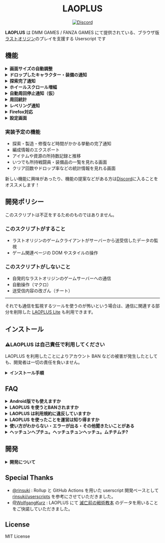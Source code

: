 <h1 align="center">LAOPLUS</h1>

<p align="center">
    <a href="https://discord.gg/EGWqTuhjrE">
        <img src="https://img.shields.io/discord/913406465312690217.svg?label=&logo=discord&logoColor=ffffff&color=5865F2&labelColor=5865F2&style=flat-square" alt="Discord" />
    </a>
</p>

**LAOPLUS** は DMM GAMES / FANZA GAMES にて提供されている、ブラウザ版[ラストオリジン](https://www.last-origin.com/)のプレイを支援する Userscript です

## 機能

<details>
<summary><b>画面サイズの自動調整</b></summary>

![screenshot](https://user-images.githubusercontent.com/3516343/143431793-af3046de-d181-40ec-9293-aa8f7bbaedfe.png)

ゲームページ（[DMM](https://pc-play.games.dmm.com/play/lastorigin/) / [FANZA](https://pc-play.games.dmm.co.jp/play/lastorigin_r/)）を開くとウィンドウいっぱいにゲーム画面が広がるようになります。また、ゲームの解像度を更新するため、拡縮しても文字やキャラが潰れることがありません。

PWA としてインストールするとより便利に使えます

<details>
<summary>Microsoft Edge で PWA としてインストールする方法</summary>

1. ![2021-11-25_20-33-59_msedge](https://user-images.githubusercontent.com/3516343/143441480-1fbecedc-15c7-464a-9c9b-f26b3a83ae75.png)
2. ![2021-11-25_20-34-08_msedge](https://user-images.githubusercontent.com/3516343/143441487-360e2d9e-343b-424d-a3be-00d9223dda5e.png)
3. ![2021-11-25_20-34-17_msedge](https://user-images.githubusercontent.com/3516343/143441518-b2efd571-26e3-454f-a762-d5da9de9e199.png)

---

</details>

---

</details>

<details>
<summary><b>ドロップしたキャラクター・装備の通知</b></summary>

![image](https://user-images.githubusercontent.com/3516343/144223625-c5db7279-4756-49ae-ba08-5c755fa69c4d.png)

キャラクター・装備のドロップを検知して Discord にメッセージを送信します

キャラクターはランクに応じてドロップ通知の有無を設定できます。装備は SS ランクのドロップのみ通知されます

※ キャラクター名やアイテム名での指定は今後実装予定です

[詳細説明](https://github.com/eai04191/laoplus/wiki/features-discordNotification)

---

</details>

<details>
<summary><b>探索完了通知</b></summary>

![image](https://user-images.githubusercontent.com/3516343/144452211-876a762c-9008-4a9f-bba8-acf119f2aa57.png)

探索状態の変更を検知して終了時間に Discord にメッセージを送信します

※ 通知時に LAOPLUS を導入したブラウザが起動している必要があります

---

</details>

<details>
<summary><b>ホイールスクロール増幅</b></summary>

|                                                          デフォルト                                                          |                                                        増幅倍率 20 倍                                                        |
| :--------------------------------------------------------------------------------------------------------------------------: | :--------------------------------------------------------------------------------------------------------------------------: |
| ![2021-12-06_00-11-31](https://user-images.githubusercontent.com/3516343/144752334-e6a19fe6-766c-4b19-8439-70f366f49086.gif) | ![2021-12-06_00-12-09](https://user-images.githubusercontent.com/3516343/144752331-30587eec-c235-480d-a413-8f0fd0329149.gif) |

ホイールスクロールの移動量がめちゃくちゃ小さい問題をスクロール量を増幅させて改善します

[詳細説明](https://github.com/eai04191/laoplus/wiki/features-wheelAmplify)

---

</details>

<details>
<summary><b>自動周回停止通知（仮）</b></summary>

![image](https://user-images.githubusercontent.com/3516343/145052928-74a8de77-a05f-4c20-8719-d53598929247.png)

戦闘開始を検知してタイマーを作動させます。タイマーが切れるまでに次の戦闘が開始しなければ、何らかの要因で自動周回が止まっているとみなし Disocrd にメッセージを送信します

[詳細説明](https://github.com/eai04191/laoplus/wiki/features-autorunDetection)

---

</details>

<details>
<summary><b>周回統計</b></summary>

![image](https://user-images.githubusercontent.com/3516343/155620611-e258029d-83e3-4962-9a96-af8122d2a9b4.png)

現在の周回でドロップした戦闘員・装備の数をカウントして、それを分解した際に得られるであろう資源量を表示する機能です

[詳細説明](https://github.com/eai04191/laoplus/wiki/features-FarmingStats)

---

</details>

<details>
<summary><b>レベリング通知</b></summary>

![image](https://user-images.githubusercontent.com/3516343/155614266-b5dafa33-b254-4b0a-90e4-e2a23ccba7e9.png)

出撃中の部隊メンバーのレベル・スキルレベルを監視して、**全員が**目標を満たしたときに通知する機能です

[詳細説明](https://github.com/eai04191/laoplus/wiki/features-LevelupDetection)

---

</details>

<details>
<summary><b>Firefox対応</b></summary>

![Firefox](https://user-images.githubusercontent.com/3516343/155614433-a07787be-6fb4-41c3-9ad3-d022e43e5b15.png)

Firefox で動作するように一部処理をパッチします。ゲーム自体に干渉することはありません。

現在のところ Chromium 系列と同じく安定して動くようです。

---

</details>

<details>
<summary><b>設定画面</b></summary>

![image](https://user-images.githubusercontent.com/3516343/147496588-24763bf6-329a-4633-8f68-d2a9faef7399.png)

導入後、画面左下の ➕ をクリックすることで設定画面を開けます

下部には現在の探索状態が完了が早い順に表示され、この画面でいつでも（周回中でも！）確認できます

---

</details>

### 実装予定の機能

-   探索・製造・修復など時間がかかる挙動の完了通知
-   編成情報のエクスポート
-   アイテムや資源の所持数記録と推移
-   いつでも所持戦闘員・装備品の一覧を見れる画面
-   クリア回数やドロップ率などの統計情報を見れる画面

新しい機能に興味があったり、機能の提案などがある方は[Discord](https://discord.gg/EGWqTuhjrE)に入ることをオススメします！

## 開発ポリシー

このスクリプトは不正をするためのものではありません。

### このスクリプトがすること

-   ラストオリジンのゲームクライアントがサーバーから送受信したデータの監視
-   ゲーム関連ページの DOM やスタイルの操作

### このスクリプトがしないこと

-   自発的なラストオリジンのゲームサーバーへの通信
-   自動操作（マクロ）
-   送受信内容の改ざん（チート）

---

それでも通信を監視するツールを使うのが怖いという場合は、通信に関連する部分を削除した [LAOPLUS Lite](https://github.com/eai04191/laoplus/tree/lite) も利用できます。

## インストール

### ⚠️LAOPLUS は自己責任で利用してください

LAOPLUS を利用したことによりアカウント BAN などの被害が発生したとしても、開発者は一切の責任を負いません。

<details>
<summary><b>インストール手順</b></summary>

1. ブラウザに好きな UserScript マネージャーを導入する
    - 確認している組み合わせ:
        - Microsoft Edge と[Violentmonkey](https://microsoftedge.microsoft.com/addons/detail/violentmonkey/eeagobfjdenkkddmbclomhiblgggliao)（オススメ）
        - [Mozilla Firefox](https://www.mozilla.org/ja/firefox/new/)と[Violentmonkey](https://addons.mozilla.org/ja/firefox/addon/violentmonkey/)
    - Google Chrome は動作しますがメモリ使用量の観点から非推奨です
2. [laoplus.user.js](https://github.com/eai04191/laoplus/raw/dist/laoplus.user.js) を開く
3. 画面の指示に従いインストールする
4. ゲームのページを開くと反映されているはずです

不明な場合は [Discord](https://discord.gg/EGWqTuhjrE) か[作者 Twitter](https://twitter.com/eai04191) の DM で聞いてください

---

</details>

## FAQ

<details>
<summary><b>Android版でも使えますか</b></summary>

-   1 行でいうと: 無理です
-   ラストオリジンのブラウザ版ではブラウザでゲームが動いているため、ブラウザに拡張機能を導入することで安易に通信を傍受できますが、Android アプリ版の通信を傍受するには Android の自体の通信に介入する必要があります。
-   [某お船のゲームでは既存のソリューション](https://github.com/antest1/kcanotify/blob/master/FAQ/FAQ_jp.md) がありますが、某お船のゲームの通信が HTTP であるのに対して、ラストオリジンはすべての通信が HTTPS であるため、VPN のような挙動でも通信の傍受はできないはずです。
-   （証明書をインストールさせればできるかもしれないが、それをリスクを理解していない非開発者にやらせるはあまりに危険であるためやりたくない）
-   もしできそうな知見があればぜひご連絡ください。

---

</details>

<details>
<summary><b>LAOPLUS を使うとBANされますか</b></summary>

-   少なくとも[私](https://github.com/eai04191)はされていません
-   私が BAN されたくないので BAN されるような機能を実装するつもりもありません

---

</details>

<details>
<summary><b>LAOPLUS は利用規約に違反していますか</b></summary>

以下がラストオリジン初回起動時に表示される利用規約です

https://pig.games/ja/terms.html

これを見る限りでは LAOPLUS の機能は利用規約に違反していないと考えています。

この手のツールに最も関連していそうなのは

> ・本サービスのサーバやネットワークシステムに支障を与える行為、BOT、チートツール、その他の技術的手段を利用してサービスを不正に操作する行為、本サービスの不具合を意図的に利用する行為、ルーチングやジェイルブレイク等改変を行った通信端末にて本サービスにアクセスする行為、同様の質問を必要以上に繰り返す等、当社に対し不当な問い合わせまたは要求をする行為、その他当社による本サービスの運営または他のお客様による本サービスの利用を妨害し、これらに支障を与える行為。

ですが、そもそも、LAOPLUS はラストオリジンのサーバーにデータを送信しません。そのため規約で挙げられている「サービスを不正に操作する行為」や「不正に操作する行為」、「不当な問い合わせまたは要求をする行為」とは言えません。

ただし、

> その他、当社が不適当と判断した行為。

により処罰される可能性は（LAOPLUS 使用の有無に関わらず）常にあります。

<details>
<summary><b>ぶっちゃけた話</b></summary>

LAOPLUS は挙動的には広告ブロッカーみたいなものです、広告ブロッカー入れたままゲームしても BAN されませんよね？

なんなら広告ブロッカーは通信を書き換えることもありますが LAOPLUS はそれすらしません。

---

</details>

---

</details>

<details>
<summary><b>LAOPLUS を使ったことを運営は知り得ますか</b></summary>

-   知ろうと思えば知り得ますが、今の所は知るための細工はしていないようです

---

</details>

<details>
<summary><b>使い方がわからない・エラーが出る・その他聞きたいことがある</b></summary>

-   [Discord](https://discord.gg/EGWqTuhjrE) か [作者 Twitter](https://twitter.com/eai04191) の DM で聞いてください

---

</details>

<details>
<summary><b>ヘッチュンヘプチュ。ヘッチュチュンヘッチュ。ムチチムチ?</b></summary>

-   しらん

---

</details>

## 開発

<details>
<summary><b>開発について</b></summary>

開発に協力していただけると大変助かります。

このリポジトリの Git ワークフローには GitHub Flow が採用されています

1. 開発する際は develop ブランチから feature/ ブランチを切る
2. 機能を作成したら develop ブランチへ Pull Request を送信する
3. develop ブランチでの開発が進み、リリースの準備ができたら main ブランチへ PR、merge する
4. main ブランチへマージされると自動で GitHub Actions が稼働し dist ブランチへ push される
5. 開発者ではないユーザーは dist に push されたビルドを使用する

また、開発する際は Discord にて積極的に情報を共有いただけると助かります。（作業がかぶるとつらいので）

### 開発に必要なもの

-   node.js
-   yarn
-   git, GitHub の知識

1. リポジトリをクローンする
2. `yarn install`で依存関係をインストール
3. `yarn watch`で`dist`に `laoplus.user.js` が作成される。以降 watch 中は `src` を編集するたびに自動で更新される
4. ブラウザで `laoplus.user.js` を開くと Userscript マネージャーのインストール画面が開くので入れる
5. 好きにいじる

<details>
<summary><b>Userscript マネージャーのインストール画面が開かない場合</b></summary>

デフォルトでは拡張機能はローカルのファイルを読めないので、ブラウザの設定から Userscript マネージャーがローカルのファイルにアクセスする許可を与えてください

![image](https://user-images.githubusercontent.com/3516343/143915791-717bdf1c-e512-4125-ba2c-216f979aff0f.png)

---

</details>

---

</details>

## Special Thanks

-   [@rinsuki](https://github.com/rinsuki) : Rollup と GitHub Actions を用いた userscript 開発ベースとして [rinsuki/userscripts](https://github.com/rinsuki/userscripts) を参考にさせていただきました。
-   [@WolfgangKurz](https://github.com/WolfgangKurz) : LAOPLUS にて [滅亡前の戦術教本](https://lo.swaytwig.com/) のデータを用いることをご快諾していただきました。

## License

MIT License
